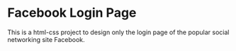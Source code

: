 # Facebook Login Page
This is a html-css project to design only the login page of the popular social networking site Facebook.
